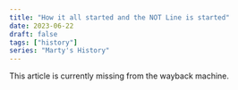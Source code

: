 ```yaml
---
title: "How it all started and the NOT Line is started"
date: 2023-06-22
draft: false
tags: ["history"]
series: "Marty's History"
---
```


This article is currently missing from the wayback machine.